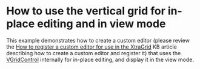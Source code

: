 # How to use the vertical grid for in-place editing and in view mode


<p>This example demonstrates how to create a custom editor (please review the <a href="https://www.devexpress.com/Support/Center/p/A1237">How to register a custom editor for use in the XtraGrid</a> KB article describing how to create a custom editor and register it) that uses the <a href="http://documentation.devexpress.com/#WindowsForms/clsDevExpressXtraVerticalGridVGridControltopic">VGridControl</a> internally for in-place editing, and display it in the view mode.</p>

<br/>


